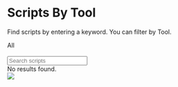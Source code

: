 # Scripts By Tool

Find scripts by entering a keyword. You can filter by Tool.

<section class="filter-section">

<div id="filters" class="sample-list filter-list float-r">
    <div id="post-sample-filter-all" class="sampletype-item filter-choice active" data-filter="*" title="All libraries">
        All
    </div>
    <div id="post-sample-filter-101" class="sampletype-item filter-choice pnp-powershell" data-filter="[data-libraries*='pnp-powershell']"
            title="PnP PowerShell"></div>
    <div id="post-sample-filter-102" class="sampletype-item filter-choice cli-for-microsoft365" data-filter="[data-libraries*='cli-for-microsoft365']"
            title="CLI for Microsoft 365"></div>
    <div id="post-sample-filter-103" class="sampletype-item filter-choice graph-powershell" data-filter="[data-libraries*='graph-powershell']"
            title="Graph Powershell SDK"></div>
    <div id="post-sample-filter-104" class="sampletype-item filter-choice spo-management-shell" data-filter="[data-libraries*='spo-management-shell']"
            title="SPO Management Shell"></div>
    <div id="post-sample-filter-105" class="sampletype-item filter-choice azure-cli" data-filter="[data-libraries*='azure-cli']"
            title="Azure CLI"></div>
    <div id="post-sample-filter-107" class="sampletype-item filter-choice powerapps-powershell" data-filter="[data-libraries*='powerapps-powershell']"
            title="Power Apps PowerShell SDK"></div>
    <div id="post-sample-filter-108" class="sampletype-item filter-choice powershell" data-filter="[data-libraries*='powershell']"
            title="PowerShell Only Script"></div>
    <div id="post-sample-filter-109" class="sampletype-item filter-choice microsoftteams-powershell" data-filter="[data-libraries*='microsoftteams-powershell']"
            title="Teams PowerShell SDK"></div>
    <div id="post-sample-filter-110" class="sampletype-item filter-choice microsoftwhiteboardadmin" data-filter="[data-libraries*='microsoftwhiteboardadmin']"
            title="Microsoft Whiteboard Admin"></div>
    <div id="post-sample-filter-111" class="sampletype-item filter-choice bash" data-filter="[data-libraries*='Bash']"
            title="Bash Script"></div>
    <div id="post-sample-filter-112" class="sampletype-item filter-choice python" data-filter="[data-libraries*='Python']"
            title="Python Script"></div>
    <div id="post-sample-filter-113" class="sampletype-item filter-choice github" data-filter="[data-libraries*='github']"
            title="GitHub"></div>
</div>

<div class="search-input-wrapper float-l" aria-hidden="true">
    <div class="icon-container">
        &nbsp;
    </div>
    <input id="post-search-input" class="search-input" placeholder="Search scripts">
</div>

<div class="well">
    <div class="button-group filters-button-group">
    </div>
</div>

</section>

<div class="grid" id="sample-listing">
    <div class="grid-sizer"></div>

</div>

<div id="noresults">
    No results found.
</div>


<img src="https://m365-visitor-stats.azurewebsites.net/script-samples/bytool" aria-hidden="true" />

